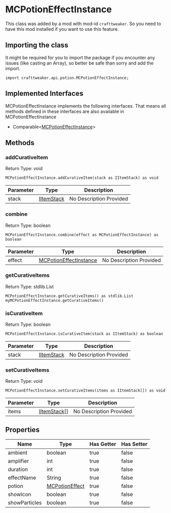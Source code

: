 # MCPotionEffectInstance

This class was added by a mod with mod-id `crafttweaker`. So you need to have this mod installed if you want to use this feature.

## Importing the class

It might be required for you to import the package if you encounter any issues (like casting an Array), so better be safe than sorry and add the import.
```zenscript
import crafttweaker.api.potion.MCPotionEffectInstance;
```


## Implemented Interfaces
MCPotionEffectInstance implements the following interfaces. That means all methods defined in these interfaces are also available in MCPotionEffectInstance

- Comparable&lt;[MCPotionEffectInstance](/vanilla/api/potion/MCPotionEffectInstance)&gt;
## Methods

### addCurativeItem

Return Type: void

```zenscript
MCPotionEffectInstance.addCurativeItem(stack as IItemStack) as void
```
| Parameter | Type | Description |
|-----------|------|-------------|
| stack | [IItemStack](/vanilla/api/items/IItemStack) | No Description Provided |
### combine

Return Type: boolean

```zenscript
MCPotionEffectInstance.combine(effect as MCPotionEffectInstance) as boolean
```
| Parameter | Type | Description |
|-----------|------|-------------|
| effect | [MCPotionEffectInstance](/vanilla/api/potion/MCPotionEffectInstance) | No Description Provided |
### getCurativeItems

Return Type: stdlib.List

```zenscript
MCPotionEffectInstance.getCurativeItems() as stdlib.List
myMCPotionEffectInstance.getCurativeItems()
```
### isCurativeItem

Return Type: boolean

```zenscript
MCPotionEffectInstance.isCurativeItem(stack as IItemStack) as boolean
```
| Parameter | Type | Description |
|-----------|------|-------------|
| stack | [IItemStack](/vanilla/api/items/IItemStack) | No Description Provided |
### setCurativeItems

Return Type: void

```zenscript
MCPotionEffectInstance.setCurativeItems(items as IItemStack[]) as void
```
| Parameter | Type | Description |
|-----------|------|-------------|
| items | [IItemStack](/vanilla/api/items/IItemStack)[] | No Description Provided |

## Properties

| Name | Type | Has Getter | Has Setter |
|------|------|------------|------------|
| ambient | boolean | true | false |
| amplifier | int | true | false |
| duration | int | true | false |
| effectName | String | true | false |
| potion | [MCPotionEffect](/vanilla/api/potion/MCPotionEffect) | true | false |
| showIcon | boolean | true | false |
| showParticles | boolean | true | false |

